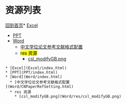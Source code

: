 
# 资源列表

[回到首页](https://charleechan.github.io/MyWiki)* [Excel](Excel/index.html)
* [PPT](PPT/index.html)
* [Word](Word/index.html)
  * [中文学位论文参考文献格式配置
](Word/CNPaperRefSetting.html)
  * <mark>res 资源</mark>
    * [csl_modifyGB.png](Word/res/csl_modifyGB.png)


```mind:height=300,title=内容概要,color
* [Excel](Excel/index.html)
* [PPT](PPT/index.html)
* [Word](Word/index.html)
  * [中文学位论文参考文献格式配置
](Word/CNPaperRefSetting.html)
  * res 资源
    * [csl_modifyGB.png](Word/res/csl_modifyGB.png)
```
